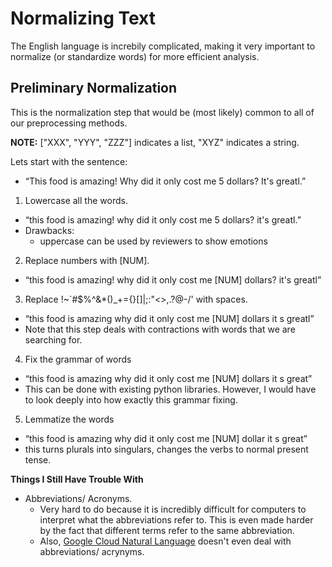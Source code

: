 # Normalizing Text

The English language is increbily complicated, making it very important to normalize (or standardize words) for more efficient analysis.


## Preliminary Normalization

This is the normalization step that would be (most likely) common to all of our preprocessing methods.

**NOTE:** ["XXX", "YYY", "ZZZ"] indicates a list, "XYZ" indicates a string. 

Lets start with the sentence:
  * “This food is amazing! Why did it only cost me 5 dollars? It's greatl.”

1. Lowercase all the words.
  * “this food is amazing! why did it only cost me 5 dollars? it's greatl.”
  * Drawbacks:
    * uppercase can be used by reviewers to show emotions

2. Replace numbers with [NUM].
  * “this food is amazing! why did it only cost me [NUM] dollars? it's greatl”

3. Replace !~`#$%^&*()_+={}[]|;:"<>,.?@-\/' with spaces.
  * “this food is amazing why did it only cost me [NUM] dollars it s greatl”
  * Note that this step deals with contractions with words that we are searching for.

4. Fix the grammar of words
  * “this food is amazing why did it only cost me [NUM] dollars it s great”
  * This can be done with existing python libraries. However, I would have to look deeply into how exactly this grammar fixing.

5. Lemmatize the words
  * “this food is amazing why did it only cost me [NUM] dollar it s great”
  * this turns plurals into singulars, changes the verbs to normal present tense.

 

**Things I Still Have Trouble With**
  * Abbreviations/ Acronyms. 
    * Very hard to do because it is incredibly difficult for computers to interpret what the abbreviations refer to. This is even made harder by the fact that different terms refer to the same abbreviation.
    * Also, [Google Cloud Natural Language](https://cloud.google.com/natural-language/) doesn't even deal with abbreviations/ acrynyms.
